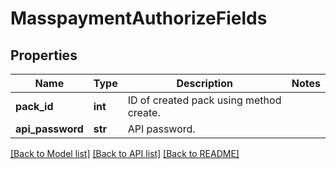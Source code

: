 # MasspaymentAuthorizeFields

## Properties
Name | Type | Description | Notes
------------ | ------------- | ------------- | -------------
**pack_id** | **int** | ID of created pack using method create. | 
**api_password** | **str** | API password. | 

[[Back to Model list]](../README.md#documentation-for-models) [[Back to API list]](../README.md#documentation-for-api-endpoints) [[Back to README]](../README.md)


